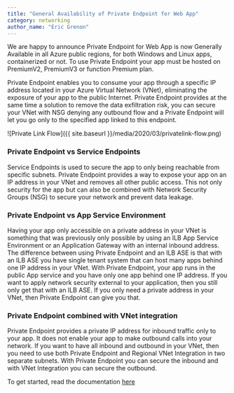 ```yaml
---
title: "General Availability of Private Endpoint for Web App"
category: networking
author_name: "Eric Grenon"
---
```

We are happy to announce Private Endpoint for Web App is now Generally Available in all Azure public regions, for both Windows and Linux apps, containerized or not. To use Private Endpoint your app must be hosted on PremiumV2, PremiumV3 or function Premium plan.

Private Endpoint enables you to consume your app through a specific IP address located in your Azure Virtual Network (VNet), eliminating the exposure of your app to the public Internet.
Private Endpoint provides at the same time a solution to remove the data exfiltration risk, you can secure your VNet with NSG denying any outbound flow and a Private Endpoint will let you go only to the specified app linked to this endpoint.

![Private Link Flow]({{ site.baseurl }}/media/2020/03/privatelink-flow.png)

### Private Endpoint vs Service Endpoints
 
Service Endpoints is used to secure the app to only being reachable from specific subnets. 
Private Endpoint provides a way to expose your app on an IP address in your VNet and removes all other public access. This not only security for the app but can also be combined with Network Security Groups (NSG) to secure your network and prevent data leakage.  

### Private Endpoint vs App Service Environment

Having your app only accessible on a private address in your VNet is something that was previously only possible by using an ILB App Service Environment or an Application Gateway with an internal inbound address. The difference between using Private Endpoint and an ILB ASE is that with an ILB ASE you have single tenant system that can host many apps behind one IP address in your VNet. With Private Endpoint, your app runs in the public App service and you have only one app behind one IP address. If you want to apply network security external to your application, then you still only get that with an ILB ASE. If you only need a private address in your VNet, then Private Endpoint can give you that.

### Private Endpoint combined with VNet integration

Private Endpoint provides a private IP address for inbound traffic only to your app. It does not enable your app to make outbound calls into your network. If you want to have all inbound and outbound in your VNet, then you need to use both Private Endpoint and Regional VNet Integration in two separate subnets. With Private Endpoint you can secure the inbound and with VNet Integration you can secure the outbound. 


To get started, read the documentation [here](https://docs.microsoft.com/azure/app-service/networking/private-endpoint)
